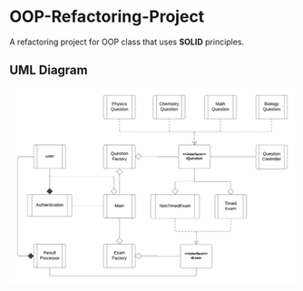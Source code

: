 # OOP-Refactoring-Project
A refactoring project for OOP class that uses **SOLID** principles. 

## UML Diagram
![UML Diagram](rsx/uml.png)
